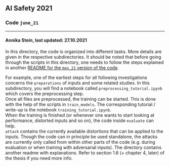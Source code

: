 ## AI Safety 2021
### Code `june_21`
---
#### Annika Stein, last updated: 27.10.2021

In this directory, the code is organized into different tasks. More details are given in the respective subdirectories. It should be noted that before going through the scripts in this directory, one needs to follow the steps explained in another [README for the `may_21` version of the code](../may_21/README.md).

For example, one of the earliest steps for all following investigations concerns the `preparations` of inputs and some related studies. In this subdirectory, you will find a notebook called `preprocessing_tutorial.ipynb` which covers the preprocessing step.<br>
Once all files are preprocessed, the training can be started. This is done with the help of the scripts in `train_models`. The corresponding tutorial / write-up is the notebook `training_tutorial.ipynb`.<br> 
When the training is finished (or whenever one wants to start looking at performance, distorted inputs and so on), the code inside `evaluate` can help.<br>
`attack` contains the currently available distortions that can be applied to the inputs. Though the code can in principle be used standalone, the attacks are currently only called from within other parts of the code (e.g. during evaluation or when training with adversarial inputs). The directory contains another readme with explanations. Refer to section 1.6 (+ chapter 4, later) of the thesis if you need more info.
